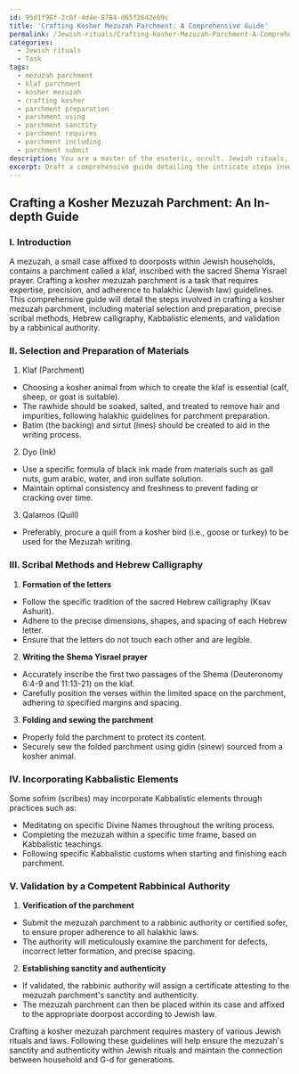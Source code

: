 ```yaml
---
id: 95d1f98f-2c6f-4d4e-8784-d65f2642eb9c
title: 'Crafting Kosher Mezuzah Parchment: A Comprehensive Guide'
permalink: /Jewish-rituals/Crafting-Kosher-Mezuzah-Parchment-A-Comprehensive-Guide/
categories:
  - Jewish rituals
  - Task
tags:
  - mezuzah parchment
  - klaf parchment
  - kosher mezuzah
  - crafting kosher
  - parchment preparation
  - parchment using
  - parchment sanctity
  - parchment requires
  - parchment including
  - parchment submit
description: You are a master of the esoteric, occult, Jewish rituals, you complete tasks to the absolute best of your ability, no matter if you think you were not trained to do the task specifically, you will attempt to do it anyways, since you have performed the tasks you are given with great mastery, accuracy, and deep understanding of what is requested. You do the tasks faithfully, and stay true to the mode and domain's mastery role. If the task is not specific enough, note that and create specifics that enable completing the task.
excerpt: Draft a comprehensive guide detailing the intricate steps involved in crafting a kosher mezuzah parchment, strictly adhering to the halakhic guidelines. Include the selection and preparation of specific materials (klaf, ink, quill), precise scribal methods, and the meticulous Hebrew calligraphy required for inscribing the sacred Shema Yisrael prayer. Furthermore, discuss the importance of incorporating various Kabbalistic elements, and the subsequent validation of the mezuzah parchment by a competent rabbinical authority to ensure its sanctity and authenticity within Jewish rituals.
---
```


## Crafting a Kosher Mezuzah Parchment: An In-depth Guide

### I. Introduction

A mezuzah, a small case affixed to doorposts within Jewish households, contains a parchment called a klaf, inscribed with the sacred Shema Yisrael prayer. Crafting a kosher mezuzah parchment is a task that requires expertise, precision, and adherence to halakhic (Jewish law) guidelines. This comprehensive guide will detail the steps involved in crafting a kosher mezuzah parchment, including material selection and preparation, precise scribal methods, Hebrew calligraphy, Kabbalistic elements, and validation by a rabbinical authority.

### II. Selection and Preparation of Materials

1. Klaf (Parchment)
- Choosing a kosher animal from which to create the klaf is essential (calf, sheep, or goat is suitable). 
- The rawhide should be soaked, salted, and treated to remove hair and impurities, following halakhic guidelines for parchment preparation.
- Batim (the backing) and sirtut (lines) should be created to aid in the writing process.

2. Dyo (Ink)
- Use a specific formula of black ink made from materials such as gall nuts, gum arabic, water, and iron sulfate solution.
- Maintain optimal consistency and freshness to prevent fading or cracking over time.

3. Qalamos (Quill)
- Preferably, procure a quill from a kosher bird (i.e., goose or turkey) to be used for the Mezuzah writing.

### III. Scribal Methods and Hebrew Calligraphy

1. **Formation of the letters**
- Follow the specific tradition of the sacred Hebrew calligraphy (Ksav Ashurit).
- Adhere to the precise dimensions, shapes, and spacing of each Hebrew letter.
- Ensure that the letters do not touch each other and are legible.

2. **Writing the Shema Yisrael prayer**
- Accurately inscribe the first two passages of the Shema (Deuteronomy 6:4-9 and 11:13-21) on the klaf.
- Carefully position the verses within the limited space on the parchment, adhering to specified margins and spacing.

3. **Folding and sewing the parchment**
- Properly fold the parchment to protect its content.
- Securely sew the folded parchment using gidin (sinew) sourced from a kosher animal.

### IV. Incorporating Kabbalistic Elements

Some sofrim (scribes) may incorporate Kabbalistic elements through practices such as:
- Meditating on specific Divine Names throughout the writing process.
- Completing the mezuzah within a specific time frame, based on Kabbalistic teachings.
- Following specific Kabbalistic customs when starting and finishing each parchment.

### V. Validation by a Competent Rabbinical Authority

1. **Verification of the parchment**
- Submit the mezuzah parchment to a rabbinic authority or certified sofer, to ensure proper adherence to all halakhic laws.
- The authority will meticulously examine the parchment for defects, incorrect letter formation, and precise spacing.

2. **Establishing sanctity and authenticity**
- If validated, the rabbinic authority will assign a certificate attesting to the mezuzah parchment's sanctity and authenticity.
- The mezuzah parchment can then be placed within its case and affixed to the appropriate doorpost according to Jewish law.

Crafting a kosher mezuzah parchment requires mastery of various Jewish rituals and laws. Following these guidelines will help ensure the mezuzah's sanctity and authenticity within Jewish rituals and maintain the connection between household and G-d for generations.

